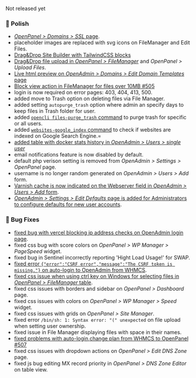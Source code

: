 Not released yet

### 💅 Polish
- [*OpenPanel > Domains > SSL* page](/docs/panel/domains/ssl/).
- placeholder images are replaced with svg icons on FileManager and Edit Files.
- [Drag&Drop Site Builder with TailwindCSS blocks](https://i.postimg.cc/3rwh6Kp8/2025-06-02-14-54.png)
- [Drag&Drop file upload in *OpenPanel > FileManager*](https://i.postimg.cc/RSDpS9yV/2025-06-02-14-49.png) and *OpenPanel > Upload Files*.
- [Live html preview on *OpenAdmin > Domains > Edit Domain Templates* page](https://i.postimg.cc/0j7nCVmX/25c1a2d63b4132.gif)
- [Block view action in FileManager for files over 10MB #505](https://github.com/stefanpejcic/OpenPanel/issues/505)
- login is now required on error pages: 403, 404, 413, 500.
- added move to Trash option on deleting files via File Manager.
- added setting `autopurge_trash` option where admin an specify days to keep files in Trash folder for user.
- added [`opencli files-purge_trash` command](https://dev.openpanel.com/cli/files.html#Purge-Trash) to purge trash for specific or all users.
- added [`websites-google_index` command](https://dev.openpanel.com/cli/websites.html#Google-Index) to check if websites are indexed on Google Search Engine.=
- [added table with docker stats history in *OpenAdmin > Users > single user*](https://i.postimg.cc/vb27SffN/2025-06-03-14-30.png)
- email notifications feature is now disabled by default.
- default php verison setting is removed from *OpenAdmin > Settings > OpenPanel* page.
- username is no longer random generated on *OpenAdmin > Users >  Add* form.
- [Varnish cache is now indicated on the Webserver field in *OpenAdmin > Users > Add* form](https://i.postimg.cc/G2vq1GgH/2025-06-04-12-03.png).
- [*OpenAdmin > Settings > Edit Defaults* page is added for Administrators to configure defaults for new user accounts](https://i.postimg.cc/qqbnf7rN/2025-06-04-12-04.png).

### 🐛 Bug Fixes
- [fixed bug with vercel blocking ip address checks on OpenAdmin login page](https://i.postimg.cc/hGLQtNLG/2025-06-02-17-29.png).
- fixed css bug with score colors on *OpenPanel > WP Manager > PageSpeed* widget.
- fixed bug in Sentinel incorrectly reporting 'Hight Load Usage!' for SWAP.
- [fixed error `{"error":"CSRF error","message":"The CSRF token is missing."}` on auto-login to OpenAdmin from WHMCS](https://i.postimg.cc/q7xgTyrh/2025-06-02-17-31.png).
- [fixed css issue when using ctrl key on Windows for selecting files in *OpenPanel > FileManager* table](https://i.postimg.cc/QN7746YS/2025-06-02-18-18.png).
- fixed css issues with borders and sidebar on *OpenPanel > Dashboard* page.
- fixed css issues with colors on *OpenPanel > WP Manager > Speed* widget.
- fixed css issues with grids on *OpenPanel > Site Manager*.
- fixed error `/bin/sh: 1: Syntax error: "(" unexpected` on file upload when setting user ownership.
- fixed issue in File Manager displaying files with space in their names.
- [fixed problems with auto-login,change plan from WHMCS to OpenPanel #507](https://github.com/stefanpejcic/OpenPanel/issues/507)
- fixed css issues with dropdown actions on *OpenPanel > Edit DNS Zone* page.
- fixed js bug editing MX record priority in *OpenPanel > DNS Zone Editor* on table view.
